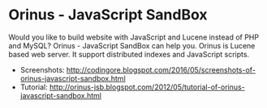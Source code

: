 # Orinus - JavaScript SandBox

Would you like to build website with JavaScript and Lucene instead of PHP and MySQL? Orinus - JavaScript SandBox can help you. Orinus is Lucene based web server. It support distributed indexes and JavaScript scripts.

+ Screenshots: http://codingore.blogspot.com/2016/05/screenshots-of-orinus-javascript-sandbox.html
+ Tutorial: http://orinus-jsb.blogspot.com/2012/05/tutorial-of-orinus-javascript-sandbox.html
